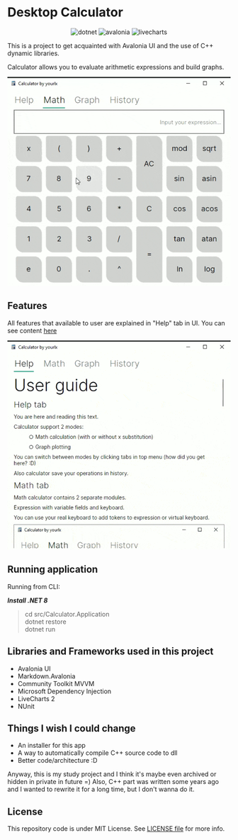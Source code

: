 Desktop Calculator
============

<div align="center">

![dotnet](https://img.shields.io/badge/.NET%20-8-512bd4)
![avalonia](https://img.shields.io/badge/AvaloniaUI-11.0.10-512bd4)
![livecharts](https://img.shields.io/badge/LiveCharts-2.0.0%20rc2-512bd4)

</div>

This is a project to get acquainted with Avalonia UI and the use of C++ dynamic libraries.

Calculator allows you to evaluate arithmetic expressions and build graphs.

![gif](./misc/calculator.gif)

## Features

All features that available to user are explained in "Help" tab in UI. You can see
content [here](./src/Calculator.Application/Assets/Help/Help.md)

![gif](./misc/help.gif)

## Running application

Running from CLI:

***Install .NET 8***

> cd src/Calculator.Application \
> dotnet restore \
> dotnet run

## Libraries and Frameworks used in this project

- Avalonia UI
- Markdown.Avalonia
- Community Toolkit MVVM
- Microsoft Dependency Injection
- LiveCharts 2
- NUnit

## Things I wish I could change

- An installer for this app
- A way to automatically compile C++ source code to dll
- Better code/architecture :D

Anyway, this is my study project and I think it's maybe even archived or hidden in private in future =)
Also, C++ part was written some years ago and I wanted to rewrite it for a long time, but I don't wanna do it.

## License

This repository code is under MIT License. See [LICENSE file](LICENSE) for more info.
